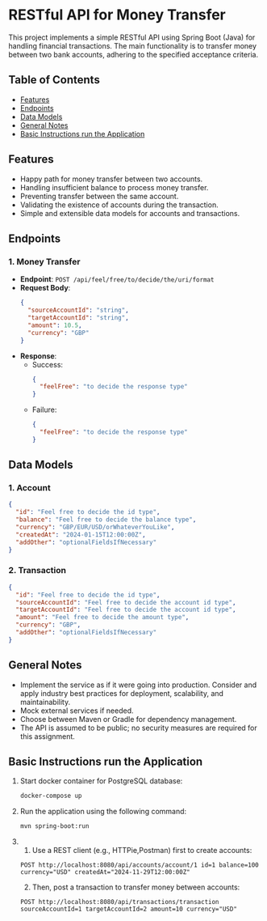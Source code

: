 # RESTful API for Money Transfer

This project implements a simple RESTful API using Spring Boot (Java) for handling financial transactions. The main functionality is to transfer money between two bank accounts, adhering to the specified acceptance criteria.

## Table of Contents

- [Features](#features)
- [Endpoints](#endpoints)
- [Data Models](#data-models)
- [General Notes](#general-notes)
- [Basic Instructions run the Application](#basic-instructions-run-the-application)

## Features

- Happy path for money transfer between two accounts.
- Handling insufficient balance to process money transfer.
- Preventing transfer between the same account.
- Validating the existence of accounts during the transaction.
- Simple and extensible data models for accounts and transactions.

## Endpoints

### 1. Money Transfer

- **Endpoint**: `POST /api/feel/free/to/decide/the/uri/format`
- **Request Body**:
  ```json
  {
    "sourceAccountId": "string",
    "targetAccountId": "string",
    "amount": 10.5,
    "currency": "GBP"
  }
  ```
- **Response**:
    - Success:
      ```json
      {
        "feelFree": "to decide the response type"
      }
      ```
    - Failure:
      ```json
      {
        "feelFree": "to decide the response type"
      }
      ```

## Data Models

### 1. Account

```json
{
  "id": "Feel free to decide the id type",
  "balance": "Feel free to decide the balance type",
  "currency": "GBP/EUR/USD/orWhateverYouLike",
  "createdAt": "2024-01-15T12:00:00Z",
  "addOther": "optionalFieldsIfNecessary"
}
```

### 2. Transaction

```json
{
  "id": "Feel free to decide the id type",
  "sourceAccountId": "Feel free to decide the account id type",
  "targetAccountId": "Feel free to decide the account id type",
  "amount": "Feel free to decide the amount type",
  "currency": "GBP",
  "addOther": "optionalFieldsIfNecessary"
}
```

## General Notes

- Implement the service as if it were going into production. Consider and apply industry best practices for deployment, scalability, and maintainability.
- Mock external services if needed.
- Choose between Maven or Gradle for dependency management.
- The API is assumed to be public; no security measures are required for this assignment.

## Basic Instructions run the Application

1. Start docker container for PostgreSQL database:
   ```bash
   docker-compose up
    ```
2. Run the application using the following command:
   ```bash
   mvn spring-boot:run
   ```
3.
    1. Use a REST client (e.g., HTTPie,Postman) first to create accounts:
    ```
    POST http://localhost:8080/api/accounts/account/1 id=1 balance=100 currency="USD" createdAt="2024-11-29T12:00:00Z"
    ```
   2. Then, post a transaction to transfer money between accounts:
    ```
    POST http://localhost:8080/api/transactions/transaction sourceAccountId=1 targetAccountId=2 amount=10 currency="USD"
    ```

